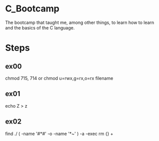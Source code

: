 # C_Bootcamp
The bootcamp that taught me, among other things, to learn how to learn and the basics of the C language.

# Steps
## ex00
chmod 715, 714 or chmod u=rwx,g=rx,o=rx filename

## ex01
echo Z > z

## ex02
find ./ \( -name '#\*#' -o -name '*~' \) -a -exec rm {} +
